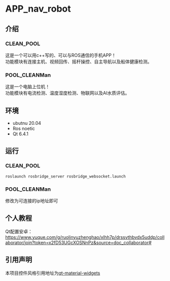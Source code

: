 # APP_nav_robot
## 介绍
### CLEAN_POOL
这是一个可以用c++写的、可以与ROS通信的手机APP！  
功能模块有连接主机、视频回传、摇杆操控、自主导航以及船体健康检测。  
### POOL_CLEANMan
这是一个电脑上位机！  
功能模块有电流检测、温度湿度检测、物联网以及AI水质评估。
## 环境
+ ubutnu 20.04
+ Ros noetic
+ Qt 6.4.1
## 运行
### CLEAN_POOL 
```
roslaunch rosbridge_server rosbridge_websocket.launch
```
### POOL_CLEANMan  
修改为可连接的ip地址即可
## 个人教程
Qt配置安卓：https://www.yuque.com/g/ruolinyuzhenghao/xlhh7p/drssvthbvdx5uddp/collaborator/join?token=x2fD53UGcXOSNnPz&source=doc_collaborator#
## 引用声明
本项目控件风格引用地址为[qt-material-widgets](https://gitcode.com/laserpants/qt-material-widgets.git)
